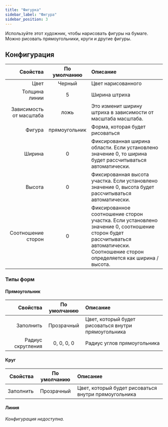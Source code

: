 ```yaml
---
title: "Фигурка"
sidebar_label: "Фигура"
sidebar_position: 3
---
```



Используйте этот художник, чтобы нарисовать фигуры на бумаге. Можно рисовать прямоугольники, круги и другие фигуры.

## Конфигурация

|                Свойства | По умолчанию  | Описание                                                                                                                                                                           |
| -----------------------:|:-------------:|:---------------------------------------------------------------------------------------------------------------------------------------------------------------------------------- |
|                    Цвет |    Черный     | Цвет нарисованного                                                                                                                                                                 |
|           Толщина линии |       5       | Ширина штриха                                                                                                                                                                      |
| Зависимость от масштаба |     ложь      | Это изменит ширину штриха в зависимости от масштаба масштаба.                                                                                                                      |
|                  Фигура | прямоугольник | Форма, которая будет рисоваться                                                                                                                                                    |
|                  Ширина |       0       | Фиксированная ширина области. Если установлено значение 0, то ширина будет рассчитываться автоматически.                                                                           |
|                  Высота |       0       | Фиксированная высота участка. Если установлено значение 0, высота будет рассчитываться автоматически.                                                                              |
|      Соотношение сторон |       0       | Фиксированное соотношение сторон участка. Если установлено значение 0, соотношение сторон будет рассчитываться автоматически. Соотношение сторон определяется как ширина / высота. |

### Типы форм

#### Прямоугольник

|          Свойства | По умолчанию | Описание                                             |
| -----------------:|:------------:|:---------------------------------------------------- |
|         Заполнить |  Прозрачный  | Цвет, который будет рисоваться внутри прямоугольника |
| Радиус скругления |  0, 0, 0, 0  | Радиус углов прямоугольника                          |

#### Круг

|  Свойства | По умолчанию | Описание                                             |
| ---------:|:------------:|:---------------------------------------------------- |
| Заполнить |  Прозрачный  | Цвет, который будет рисоваться внутри прямоугольника |

#### Линия

*Конфигурация недоступна.*

